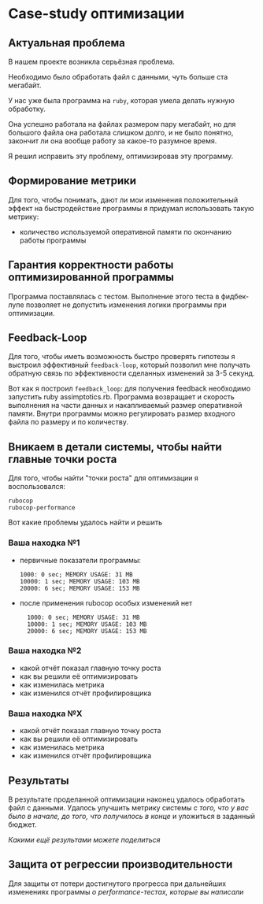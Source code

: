 # Case-study оптимизации

## Актуальная проблема
В нашем проекте возникла серьёзная проблема.

Необходимо было обработать файл с данными, чуть больше ста мегабайт.

У нас уже была программа на `ruby`, которая умела делать нужную обработку.

Она успешно работала на файлах размером пару мегабайт, но для большого файла она работала слишком долго, и не было понятно, закончит ли она вообще работу за какое-то разумное время.

Я решил исправить эту проблему, оптимизировав эту программу.

## Формирование метрики
Для того, чтобы понимать, дают ли мои изменения положительный эффект на быстродействие программы я придумал использовать такую метрику: 
-   количество используемой оперативной памяти по окончанию работы программы

## Гарантия корректности работы оптимизированной программы
Программа поставлялась с тестом. 
Выполнение этого теста в фидбек-лупе позволяет не допустить изменения логики программы 
при оптимизации.

## Feedback-Loop
Для того, чтобы иметь возможность быстро проверять 
гипотезы я выстроил эффективный `feedback-loop`, 
который позволил мне получать обратную связь по эффективности сделанных 
изменений за 3-5 секунд.

Вот как я построил `feedback_loop`: 
для получения feedback необходимо запустить ruby assimptotics.rb. Программа возвращает
и скорость выполнения на части данных и накапливаемый размер оперативной памяти.
Внутри программы можно регулировать размер входного файла по размеру и по количеству.

## Вникаем в детали системы, чтобы найти главные точки роста
Для того, чтобы найти "точки роста" для оптимизации я 
воспользовался:

    rubocop
    rubocop-performance

Вот какие проблемы удалось найти и решить

### Ваша находка №1
- первичные показатели программы:

      1000: 0 sec; MEMORY USAGE: 31 MB
      10000: 1 sec; MEMORY USAGE: 103 MB
      20000: 6 sec; MEMORY USAGE: 153 MB

- после применения rubocop особых изменений нет 

        1000: 0 sec; MEMORY USAGE: 31 MB
        10000: 1 sec; MEMORY USAGE: 103 MB
        20000: 6 sec; MEMORY USAGE: 153 MB

### Ваша находка №2
- какой отчёт показал главную точку роста
- как вы решили её оптимизировать
- как изменилась метрика
- как изменился отчёт профилировщика

### Ваша находка №X
- какой отчёт показал главную точку роста
- как вы решили её оптимизировать
- как изменилась метрика
- как изменился отчёт профилировщика

## Результаты
В результате проделанной оптимизации наконец удалось обработать файл с данными.
Удалось улучшить метрику системы с *того, что у вас было в начале, до того, что получилось в конце* и уложиться в заданный бюджет.

*Какими ещё результами можете поделиться*

## Защита от регрессии производительности
Для защиты от потери достигнутого прогресса при дальнейших изменениях программы *о performance-тестах, которые вы написали*
